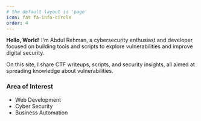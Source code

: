 ```yaml
---
# the default layout is 'page'
icon: fas fa-info-circle
order: 4
---
```


**Hello, World!** I'm Abdul Rehman, a cybersecurity enthusiast and developer focused on building tools and scripts to explore vulnerabilities and improve digital security. 

On this site, I share CTF writeups, scripts, and security insights, all aimed at spreading knowledge about vulnerabilities.

### Area of Interest
- Web Development
- Cyber Security
- Business Automation